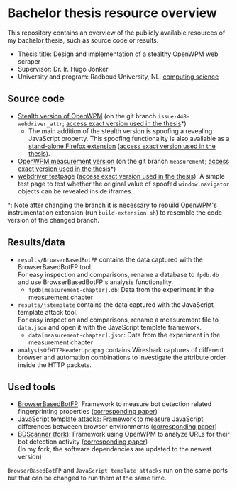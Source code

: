 # Bachelor thesis resource overview
This repository contains an overview of the publicly available resources of my bachelor thesis, such as source code or results.

- Thesis title: Design and implementation of a stealthy OpenWPM web scraper
- Supervisor: Dr. Ir. Hugo Jonker
- University and program: Radboud University, NL, [computing science](https://www.ru.nl/english/education/bachelors/computing-science/)

## Source code
- [Stealth version of OpenWPM](https://github.com/Flnch/OpenWPM/tree/issue-448-webdriver_attr) (on the git branch `issue-448-webdriver_attr`; [access exact version used in the thesis](https://github.com/Flnch/OpenWPM/tree/84e4b4811b4bcc8dca4f817e18252d97c850a02d)*)
  - The main addition of the stealth version is spoofing a revealing JavaScript property. This spoofing functionality is also available as a [stand-alone Firefox extension](https://github.com/Flnch/stealth-extension) ([access exact version used in the thesis](https://github.com/Flnch/stealth-extension/tree/b52ac5a20706b7b7c1ddcc9e38c8a96e059552a0)).
- [OpenWPM measurement version](https://github.com/Flnch/OpenWPM/tree/measurement) (on the git branch `measurement`; [access exact version used in the thesis](https://github.com/Flnch/OpenWPM/tree/9a9a7c4274ae1b1ee869dd647bbb76158eba1427)*)
- [webdriver testpage](https://github.com/Flnch/webdriver-testpage) ([access exact version used in the thesis](https://github.com/Flnch/webdriver-testpage/tree/87393fb3e14ac50229fcb0bd855406828b7112d5)): A simple test page to test whether the original value of spoofed `window.navigator` objects can be revealed inside iframes.

\*: Note after changing the branch it is necessary to rebuild OpenWPM's instrumentation extension (run `build-extension.sh`) to resemble the code version of the changed branch.

## Results/data
- `results/BrowserBasedBotFP` contains the data captured with the BrowserBasedBotFP tool.  
  For easy inspection and comparisons, rename a database to `fpdb.db` and use BrowserBasedBotFP's analysis functionality.
  - `fpdb[measurement-chapter].db`: Data from the experiment in the measurement chapter
- `results/jstemplate` contains the data captured with the JavaScript template attack tool.  
  For easy inspection and comparisons, rename a measurement file to `data.json` and open it with the JavaScript template framework.
  - `data[measurement-chapter].json`: Data from the experiment in the measurement chapter
- `analysisOfHTTPHeader.pcapng` contains Wireshark captures of different browser and automation combinations to investigate the attribute order inside the HTTP packets.

## Used tools
- [BrowserBasedBotFP](https://github.com/bkrumnow/BrowserBasedBotFP): Framework to measure bot detection related fingerprinting properties ([corresponding paper](http://www.open.ou.nl/hjo/papers/ESORICS19.pdf))
- [JavaScript template attacks](https://github.com/IAIK/jstemplate): Framework to measure JavaScript differences betweeen browser environments ([corresponding paper](https://www.ndss-symposium.org/wp-content/uploads/2019/02/ndss2019_01B-4_Schwarz_paper.pdf))
- [BDScanner (fork)](https://github.com/Flnch/BDScanner): Framework using OpenWPM to analyze URLs for their bot detection activity ([corresponding paper](http://www.open.ou.nl/hjo/papers/ESORICS19.pdf))  
  (In my fork, the software dependencies are updated to the newest version)

`BrowserBasedBotFP` and `JavaScript template attacks` run on the same ports but that can be changed to run them at the same time.
